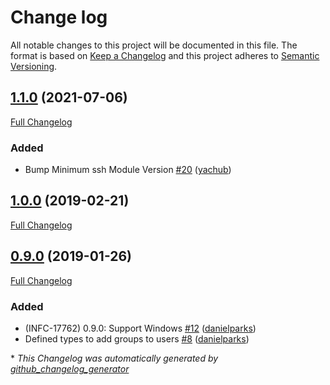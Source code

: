 # Change log

All notable changes to this project will be documented in this file. The format is based on [Keep a Changelog](http://keepachangelog.com/en/1.0.0/) and this project adheres to [Semantic Versioning](http://semver.org).

## [1.1.0](https://github.com/ploperations/ploperations-account/tree/1.1.0) (2021-07-06)

[Full Changelog](https://github.com/ploperations/ploperations-account/compare/1.0.0...1.1.0)

### Added

- Bump Minimum ssh Module Version [\#20](https://github.com/ploperations/ploperations-account/pull/20) ([yachub](https://github.com/yachub))

## [1.0.0](https://github.com/ploperations/ploperations-account/tree/1.0.0) (2019-02-21)

[Full Changelog](https://github.com/ploperations/ploperations-account/compare/0.9.0...1.0.0)

## [0.9.0](https://github.com/ploperations/ploperations-account/tree/0.9.0) (2019-01-26)

[Full Changelog](https://github.com/ploperations/ploperations-account/compare/5ec9345bc5250bc8bcbfffe14e903d4d3c6170d2...0.9.0)

### Added

- \(INFC-17762\) 0.9.0: Support Windows [\#12](https://github.com/ploperations/ploperations-account/pull/12) ([danielparks](https://github.com/danielparks))
- Defined types to add groups to users [\#8](https://github.com/ploperations/ploperations-account/pull/8) ([danielparks](https://github.com/danielparks))



\* *This Changelog was automatically generated by [github_changelog_generator](https://github.com/github-changelog-generator/github-changelog-generator)*
